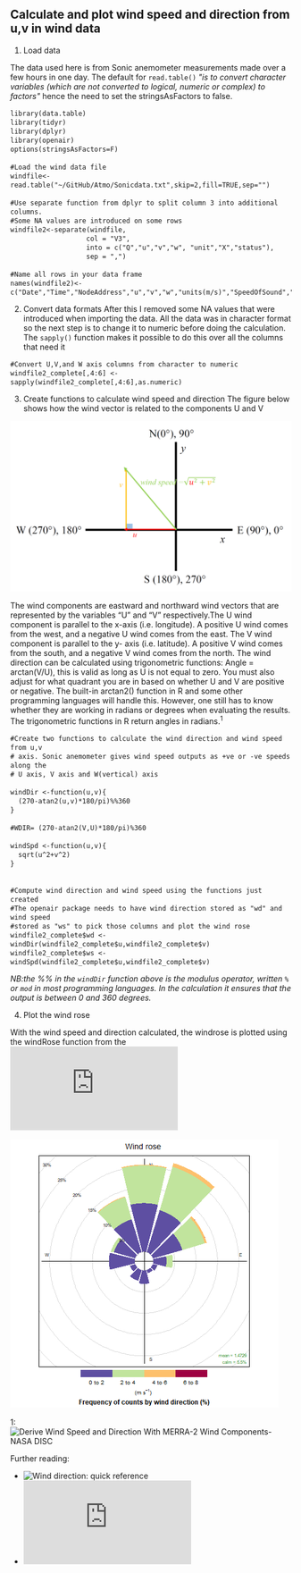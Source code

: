 ## Calculate and plot wind speed and direction from u,v in wind data 

1. Load data 

The data used here is from Sonic anemometer measurements made over a few hours in one day. The default for `read.table()` *"is to convert character variables (which are not converted to logical, numeric or complex) to factors"* hence the need to set the stringsAsFactors to false. 
 ````
library(data.table)
library(tidyr)
library(dplyr)
library(openair)
options(stringsAsFactors=F)

#Load the wind data file 
windfile<-read.table("~/GitHub/Atmo/Sonicdata.txt",skip=2,fill=TRUE,sep="")

#Use separate function from dplyr to split column 3 into additional columns. 
#Some NA values are introduced on some rows
windfile2<-separate(windfile,
                    col = "V3",
                    into = c("Q","u","v","w", "unit","X","status"),
                    sep = ",")

#Name all rows in your data frame 
names(windfile2)<-c("Date","Time","NodeAddress","u","v","w","units(m/s)","SpeedOfSound","SonicTemp")
````
2. Convert data formats
After this I removed some NA values that were introduced when importing the data. All the data was in character format so the next step is to change it to numeric before doing the calculation. The `sapply()` function makes it possible to do this over all the columns that need it 

````
#Convert U,V,and W axis columns from character to numeric 
windfile2_complete[,4:6] <- sapply(windfile2_complete[,4:6],as.numeric)
````

3. Create functions to calculate wind speed and direction
The figure below shows how the wind vector is related to the components U and V

![windspeed-diagram](windspeed-diagram.png)

The wind components are eastward and northward wind vectors that are represented by the variables “U” and “V” respectively.The U wind component is parallel to the x-axis (i.e. longitude). A positive U wind comes from the west, and a negative U wind comes from the east. The V wind component is parallel to the y- axis (i.e. latitude). A positive V wind comes from the south, and a negative V wind comes from the north. The wind direction can be calculated using trigonometric functions: Angle = arctan(V/U), this is valid as long as U is not equal to zero. You must also adjust for what quadrant you are in based on whether U and V are positive or negative. The built-in arctan2() function in R and some other programming languages will handle this. However, one still has to know whether they are working in radians or degrees when evaluating the results. The trigonometric functions in R return angles in radians.<sup>1</sup>

````
#Create two functions to calculate the wind direction and wind speed from u,v 
# axis. Sonic anemometer gives wind speed outputs as +ve or -ve speeds along the
# U axis, V axis and W(vertical) axis 

windDir <-function(u,v){
  (270-atan2(u,v)*180/pi)%%360 
}

#WDIR= (270-atan2(V,U)*180/pi)%360

windSpd <-function(u,v){
  sqrt(u^2+v^2)
}


#Compute wind direction and wind speed using the functions just created
#The openair package needs to have wind direction stored as "wd" and wind speed
#stored as "ws" to pick those columns and plot the wind rose
windfile2_complete$wd <-windDir(windfile2_complete$u,windfile2_complete$v)
windfile2_complete$ws <-windSpd(windfile2_complete$u,windfile2_complete$v)

````
*NB:the %% in the `windDir` function above is the modulus operator, written `% ` or `mod` in most programming languages. In the calculation it ensures that the output is between 0 and 360 degrees.*

4. Plot the wind rose 

With the wind speed and direction calculated, the windrose is plotted using the windRose function from the 
![openair package](https://cran.rproject.org/web/packages/openair/index.html)

![windplot](windplot.png)

<a name="Ref">1</a>:![Derive Wind Speed and Direction With MERRA-2 Wind Components-NASA DISC](https://disc.gsfc.nasa.gov/information/data-in-action?title=Derive%20Wind%20Speed%20and%20Direction%20With%20MERRA-2%20Wind%20Components)

Further reading: 
* ![Wind direction: quick reference](https://www.eol.ucar.edu/content/wind-direction-quick-reference)
* ![What is the Modulus Operator? A Short Guide with Practical Use Cases](https://blog.mattclemente.com/2019/07/12/modulus-operator-modulo-operation.html#restrict-number-to-range)
